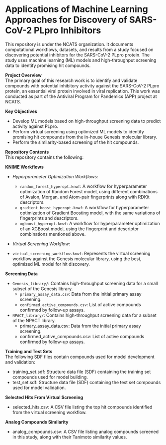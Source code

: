 # Applications of Machine Learning Approaches for Discovery of SARS-CoV-2 PLpro Inhibitors
This repository is under the NCATS organization. It documents computational workflows, datasets, and results from a study focused on discovering potential inhibitors for the SARS-CoV-2 PLpro protein. The study uses machine learning (ML) models and high-throughput screening data to identify promising hit compounds.

**Project Overview**  
The primary goal of this research work is to identify and validate compounds with potential inhibitory activity against the SARS-CoV-2 PLpro protein, an essential viral protein involved in viral replication. This work was conducted as part of the Antiviral Program for Pandemics (APP) project at NCATS.  

**Key Objectives**  
- Develop ML models based on high-throughput screening data to predict activity against PLpro.
- Perform virtual screening using optimized ML models to identify promising hit compounds from the in-house Genesis molecular library.
- Perform the similarity-based screening of the hit compounds.

**Repository Contents**  
This repository contains the following:

**KNIME Workflows**  
- _Hyperparameter Optimization Workflows_:
  - `random_forest_hyperopt.knwf`: A workflow for hyperparameter optimization of Random Forest model, using different combinations of Avalon, Morgan, and Atom-pair fingerprints along with RDKit descriptors.
  - `gradient_boost_hyperopt.knwf`: A workflow for hyperparameter optimization of Gradient Boosting model, with the same variations of fingerprints and descriptors.
  - `xgboost_hyperopt.knwf`: A workflow for hyperparameter optimization of an XGBoost model, using the fingerprint and descriptor combinations mentioned above.
    
- _Virtual Screening Workflow_:    
 - `virtual_screening_workflow.knwf`: Represents the virtual screening workflow against the Genesis molecular library, using the best, optimized ML model for hit discovery.

**Screening Data**  
- `Genesis_library/`: Contains high-throughput screening data for a small subset of the Genesis library.  
  - `primary_assay_data.csv`: Data from the initial primary assay screening.
  - `confirmed_active_compounds.csv`: List of active compounds confirmed by follow-up assays.
- `NPACT_library/`: Contains high-throughput screening data for a subset of the NPACT library.
  - primary_assay_data.csv: Data from the initial primary assay screening.
  - confirmed_active_compounds.csv: List of active compounds confirmed by follow-up assays.

**Training and Test Sets**  
The following SDF files contain compounds used for model development and validation:
 - training_set.sdf: Structure data file (SDF) containing the training set compounds used for model building.
 - test_set.sdf: Structure data file (SDF) containing the test set compounds used for model validation.

**Selected Hits From Virtual Screening**
- selected_hits.csv: A CSV file listing the top hit compounds identified from the virtual screening workflow.

**Analog Compounds Similarity**  
- analog_compounds.csv: A CSV file listing analog compounds screened in this study, along with their Tanimoto similarity values.
